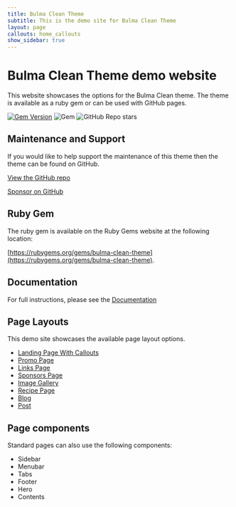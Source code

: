 ```yaml
---
title: Bulma Clean Theme
subtitle: This is the demo site for Bulma Clean Theme
layout: page
callouts: home_callouts
show_sidebar: true
---
```


# Bulma Clean Theme demo website

This website showcases the options for the Bulma Clean theme. The theme is available as a ruby gem or can be used with GitHub pages. 

[![Gem Version](https://badge.fury.io/rb/bulma-clean-theme.svg)](https://badge.fury.io/rb/bulma-clean-theme)
![Gem](https://img.shields.io/gem/dt/bulma-clean-theme.svg)
![GitHub Repo stars](https://img.shields.io/github/stars/chrisrhymes/bulma-clean-theme?style=social)

## Maintenance and Support

If you would like to help support the maintenance of this theme then the theme can be found on GitHub. 

[View the GitHub repo](https://github.com/chrisrhymes/bulma-clean-theme)

[Sponsor on GitHub](https://github.com/sponsors/chrisrhymes)

## Ruby Gem

The ruby gem is available on the Ruby Gems website at the following location: 

[https://rubygems.org/gems/bulma-clean-theme](https://rubygems.org/gems/bulma-clean-theme).

## Documentation

For full instructions, please see the [Documentation](/bulma-clean-theme/docs/)

## Page Layouts

This demo site showcases the available page layout options. 

* [Landing Page With Callouts](/bulma-clean-theme/landing/)
* [Promo Page](/bulma-clean-theme/promo-page/)
* [Links Page](/bulma-clean-theme/links/)
* [Sponsors Page](/bulma-clean-theme/sponsors/)
* [Image Gallery](/bulma-clean-theme/gallery/)
* [Recipe Page](/bulma-clean-theme/example-recipe/)
* [Blog](/bulma-clean-theme/blog/)
* [Post](/bulma-clean-theme/2021/10/30/creating-a-post-series/)

## Page components

Standard pages can also use the following components:

* Sidebar
* Menubar
* Tabs
* Footer
* Hero
* Contents
